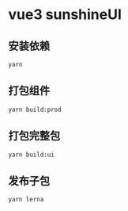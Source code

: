 # vue3 sunshineUI

## 安装依赖

```
yarn 
```

## 打包组件

```
yarn build:prod
```

## 打包完整包

```
yarn build:ui
```

## 发布子包

```
yarn lerna
```